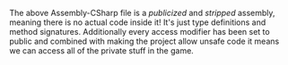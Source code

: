The above Assembly-CSharp file is a _publicized_ and _stripped_ assembly, meaning there is no actual code inside it! It's just type definitions and method signatures. Additionally every access modifier has been set to public and combined with making the project allow unsafe code it means we can access all of the private stuff in the game.